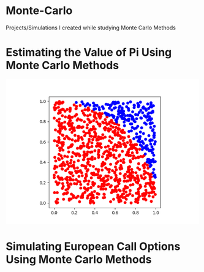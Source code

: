 # Monte-Carlo
Projects/Simulations I created while studying Monte Carlo Methods


# Estimating the Value of Pi Using Monte Carlo Methods
![pi plot 1000](Estimating_Pi_MC/pi_plot.png)


# Simulating European Call Options Using Monte Carlo Methods

